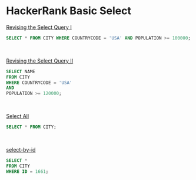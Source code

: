 # HackerRank Basic Select


[Revising the Select Query I](https://www.hackerrank.com/challenges/revising-the-select-query/problem)
```sql
SELECT * FROM CITY WHERE COUNTRYCODE = 'USA' AND POPULATION >= 100000;
```

<br /> 


[Revising the Select Query II](https://www.hackerrank.com/challenges/revising-the-select-query-2/problem)
```sql
SELECT NAME 
FROM CITY 
WHERE COUNTRYCODE = 'USA' 
AND 
POPULATION >= 120000;
```

<br /> 

[Select All](https://www.hackerrank.com/challenges/select-all-sql/problem)

```sql
SELECT * FROM CITY;
```

<br /> 

[select-by-id](https://www.hackerrank.com/challenges/select-by-id/problem)
```sql
SELECT *  
FROM CITY  
WHERE ID = 1661;
 ```
